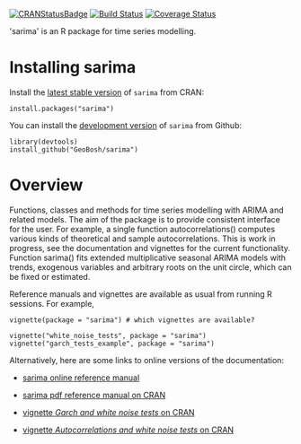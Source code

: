 [![CRANStatusBadge](http://www.r-pkg.org/badges/version/sarima)](https://cran.r-project.org/package=sarima)
[![Build Status](https://travis-ci.com/GeoBosh/sarima.svg?branch=master)](https://travis-ci.com/GeoBosh/sarima)
[![Coverage Status](https://coveralls.io/repos/github/GeoBosh/sarima/badge.svg?branch=master)](https://coveralls.io/github/GeoBosh/sarima?branch=master)


'sarima' is an R package for time series modelling.

# Installing sarima

Install the [latest stable version](https://cran.r-project.org/package=sarima) of
`sarima` from CRAN:

    install.packages("sarima")


You can install the [development version](https://github.com/GeoBosh/sarima) of
`sarima` from Github:

    library(devtools)
    install_github("GeoBosh/sarima")


# Overview

Functions, classes and methods for time series modelling with ARIMA and related
models. The aim of the package is to provide consistent interface for the
user. For example, a single function autocorrelations() computes various kinds
of theoretical and sample autocorrelations. This is work in progress, see the
documentation and vignettes for the current functionality.  Function sarima()
fits extended multiplicative seasonal ARIMA models with trends, exogenous
variables and arbitrary roots on the unit circle, which can be fixed or
estimated.

Reference manuals and vignettes are available as usual from running R
sessions. For example,

    vignette(package = "sarima") # which vignettes are available?
    
    vignette("white_noise_tests", package = "sarima")
    vignette("garch_tests_example", package = "sarima")


Alternatively, here are some links to online versions of the documentation:

- [sarima online reference manual](https://geobosh.github.io/sarima/)

- [sarima pdf reference manual on CRAN](https://CRAN.R-project.org/package=sarima/sarima.pdf)

- [vignette _Garch and white noise tests_ on CRAN](https://cran.r-project.org/package=sarima/vignettes/garch_tests_example.pdf)

- [vignette _Autocorrelations and white noise tests_ on CRAN](https://cran.r-project.org/package=sarima/vignettes/white_noise_tests.pdf)
